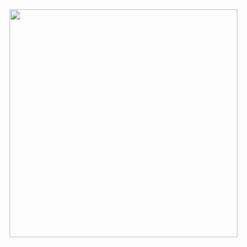 <img src="https://i.pinimg.com/originals/80/5d/92/805d9290bf80860153c6804cc0ed2d3a.gif" height="400" width="400">


